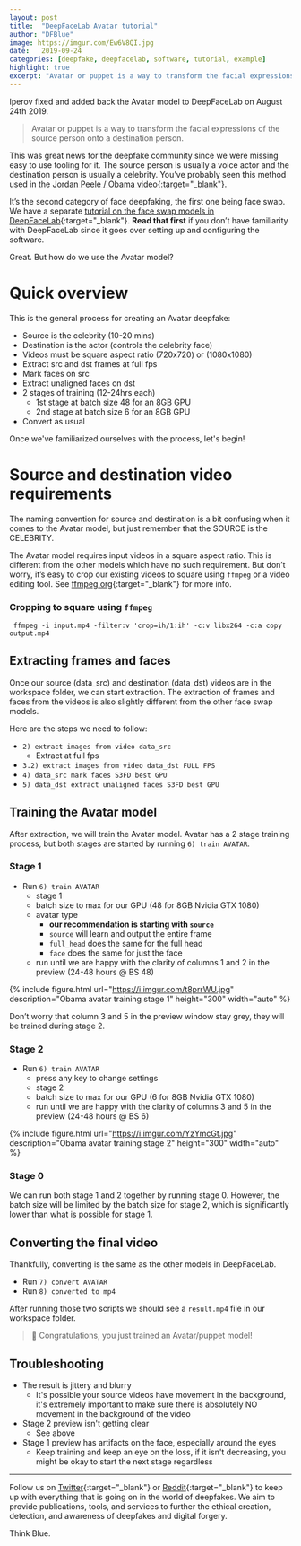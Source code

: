 ```yaml
---
layout: post
title:  "DeepFaceLab Avatar tutorial"
author: "DFBlue"
image: https://imgur.com/Ew6V8QI.jpg
date:   2019-09-24
categories: [deepfake, deepfacelab, software, tutorial, example]
highlight: true
excerpt: "Avatar or puppet is a way to transform the facial expressions of the source person onto a destination person."
---
```


Iperov fixed and added back the Avatar model to DeepFaceLab on August 24th 2019. 

> Avatar or puppet is a way to transform the facial expressions of the source person onto a destination person. 

This was great news for the deepfake community since we were missing easy to use tooling for it. The source person is usually a voice actor and the destination person is usually a celebrity. You’ve probably seen this method used in the [Jordan Peele / Obama video](https://www.youtube.com/watch?v=cQ54GDm1eL0){:target="_blank"}. 

It’s the second category of face deepfaking, the first one being face swap. We have a separate [tutorial on the face swap models in DeepFaceLab](https://pub.dfblue.com/pub/2019-07-27-deepfacelab-tutorial){:target="_blank"}. **Read that first** if you don’t have familiarity with DeepFaceLab since it goes over setting up and configuring the software.

Great. But how do we use the Avatar model?

# Quick overview

This is the general process for creating an Avatar deepfake:

- Source is the celebrity (10-20 mins)
- Destination is the actor (controls the celebrity face)
- Videos must be square aspect ratio (720x720) or (1080x1080)
- Extract src and dst frames at full fps
- Mark faces on src
- Extract unaligned faces on dst
- 2 stages of training (12-24hrs each)
    - 1st stage at batch size 48 for an 8GB GPU
    - 2nd stage at batch size 6 for an 8GB GPU
- Convert as usual

Once we've familiarized ourselves with the process, let's begin!

# Source and destination video requirements

The naming convention for source and destination is a bit confusing when it comes to the Avatar model, but just remember that the SOURCE is the CELEBRITY.

The Avatar model requires input videos in a square aspect ratio. This is different from the other models which have no such requirement. But don’t worry, it’s easy to crop our existing videos to square using `ffmpeg` or a video editing tool. See [ffmpeg.org](https://ffmpeg.org/){:target="_blank"} for more info.

### Cropping to square using `ffmpeg`

```
 ffmpeg -i input.mp4 -filter:v 'crop=ih/1:ih' -c:v libx264 -c:a copy output.mp4
```

## Extracting frames and faces

Once our source (data_src) and destination (data_dst) videos are in the workspace folder, we can start extraction. The extraction of frames and faces from the videos is also slightly different from the other face swap models.

Here are the steps we need to follow:

- `2) extract images from video data_src`
    - Extract at full fps
- `3.2) extract images from video data_dst FULL FPS`
- `4) data_src mark faces S3FD best GPU`
- `5) data_dst extract unaligned faces S3FD best GPU`

## Training the Avatar model

After extraction, we will train the Avatar model. Avatar has a 2 stage training process, but both stages are started by running `6) train AVATAR`.

### Stage 1

- Run `6) train AVATAR`
    - stage 1
    - batch size to max for our GPU (48 for 8GB Nvidia GTX 1080)
    - avatar type
        - **our recommendation is starting with `source`**
        - `source` will learn and output the entire frame
        - `full_head` does the same for the full head
        - `face` does the same for just the face
    - run until we are happy with the clarity of columns 1 and 2 in the preview (24-48 hours @ BS 48)

{% include figure.html url="https://i.imgur.com/t8prrWU.jpg" description="Obama avatar training stage 1" height="300" width="auto" %}

Don’t worry that column 3 and 5 in the preview window stay grey, they will be trained during stage 2.

### Stage 2

- Run `6) train AVATAR`
    - press any key to change settings
    - stage 2
    - batch size to max for our GPU (6 for 8GB Nvidia GTX 1080)
    - run until we are happy with the clarity of columns 3 and 5 in the preview (24-48 hours @ BS 6)

{% include figure.html url="https://i.imgur.com/YzYmcGt.jpg" description="Obama avatar training stage 2" height="300" width="auto" %}

### Stage 0

We can run both stage 1 and 2 together by running stage 0. However, the batch size will be limited by the batch size for stage 2, which is significantly lower than what is possible for stage 1.

## Converting the final video

Thankfully, converting is the same as the other models in DeepFaceLab.

- Run `7) convert AVATAR`
- Run `8) converted to mp4`

After running those two scripts we should see a `result.mp4` file in our workspace folder.

> 🎉 Congratulations, you just trained an Avatar/puppet model!

## Troubleshooting

- The result is jittery and blurry
    - It's possible your source videos have movement in the background, it's extremely important to make sure there is absolutely NO movement in the background of the video
- Stage 2 preview isn't getting clear
    - See above
- Stage 1 preview has artifacts on the face, especially around the eyes
    - Keep training and keep an eye on the loss, if it isn't decreasing, you might be okay to start the next stage regardless

-----

Follow us on [Twitter](https://twitter.com/dfblue){:target="_blank"} or [Reddit](https://reddit.com/u/deepfakeblue){:target="_blank"} to keep up with everything that is going on in the world of deepfakes. We aim to provide publications, tools, and services to further the ethical creation, detection, and awareness of deepfakes and digital forgery.

Think Blue.